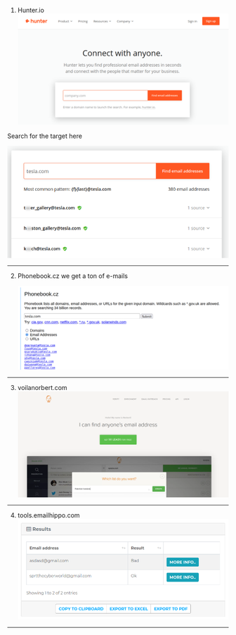 1. Hunter.io
   ![](images/21-hunter.io.png)

Search for the target here

 ![](images/22-result.png)

---

2. Phonebook.cz
   we get a ton of e-mails
   
   ![](images/03-image.png)

---

3. voilanorbert.com
   ![](images/23-site.png)

---

4. tools.emailhippo.com
   ![](images/24-result.png)

---
